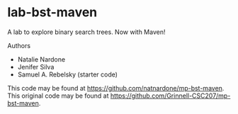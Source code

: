 # lab-bst-maven

A lab to explore binary search trees. Now with Maven!

Authors

* Natalie Nardone
* Jenifer Silva
* Samuel A. Rebelsky (starter code)

This code may be found at <https://github.com/natnardone/mp-bst-maven>.
This original code may be found at <https://github.com/Grinnell-CSC207/mp-bst-maven>.
